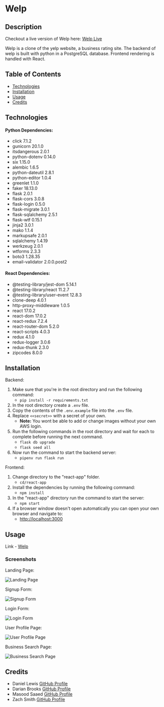 # Welp

## Description
Checkout a live version of Welp here: [Welp Live](https://welp-686p.onrender.com/)

Welp is a clone of the yelp website, a business rating site. The backend of welp is built with python in a PostgreSQL database. Frontend rendering is handled with React.

## Table of Contents
- [Technologies](#technologies)
- [Installation](#installation)
- [Usage](#usage)
- [Credits](#credits)

## Technologies

#### Python Dependencies:
- click 7.1.2
- gunicorn 20.1.0
- itsdangerous 2.0.1
- python-dotenv 0.14.0
- six 1.15.0
- alembic 1.6.5
- python-dateutil 2.8.1
- python-editor 1.0.4
- greenlet 1.1.0
- faker 18.13.0
- flask 2.0.1
- flask-cors 3.0.8
- flask-login 0.5.0
- flask-migrate 3.0.1
- flask-sqlalchemy 2.5.1
- flask-wtf 0.15.1
- jinja2 3.0.1
- mako 1.1.4
- markupsafe 2.0.1
- sqlalchemy 1.4.19
- werkzeug 2.0.1
- wtforms 2.3.3
- boto3 1.28.35
- email-validator 2.0.0.post2

#### React Dependencies:

- @testing-library/jest-dom 5.14.1
- @testing-library/react 11.2.7
- @testing-library/user-event 12.8.3
- clone-deep 4.0.1
- http-proxy-middleware 1.0.5
- react 17.0.2
- react-dom 17.0.2
- react-redux 7.2.4
- react-router-dom 5.2.0
- react-scripts 4.0.3
- redux 4.1.0
- redux-logger 3.0.6
- redux-thunk 2.3.0
- zipcodes 8.0.0

## Installation

Backend:
1. Make sure that you're in the root directory and run the following command:
    - ```pip install -r requirements.txt```
2. In the root directory create a ```.env``` file.
3. Copy the contents of the ```.env.example``` file into the ```.env``` file.
4. Replace ```<<secret>>``` with a secret of your own.
    - **Note:** You wont be able to add or change images without your own AWS login.
5. Run the following commands in the root directory and wait for each to complete before running the next command.
    - ```flask db upgrade```
    - ```flask seed all```
6. Now run the command to start the backend server:
    - ```pipenv run flask run```

Frontend:
1. Change directory to the "react-app" folder.
    - ```cd/react-app```
2. Install the dependencies by running the following command:
    - ```npm install```
3. In the "react-app" directory run the command to start the server:
    - ```npm start```
4. If a browser window doesn't open automatically you can open your own browser and navigate to:
    - [http://localhost:3000](http://localhost:3000)

## Usage

Link - [Welp](https://welp-686p.onrender.com)

### Screenshots

Landing Page:

![Landing Page](https://welp-group-project.s3.us-west-2.amazonaws.com/welp/landingPage.png)

Signup Form:

![Signup Form](https://welp-group-project.s3.us-west-2.amazonaws.com/welp/signUp.png)

Login Form:

![Login Form](https://welp-group-project.s3.us-west-2.amazonaws.com/welp/loginForm.png)

User Profile Page:

![User Profile Page](https://welp-group-project.s3.us-west-2.amazonaws.com/welp/userProfile.png)

Business Search Page:

![Business Search Page](https://welp-group-project.s3.us-west-2.amazonaws.com/welp/businessSearch.png)

## Credits
- Daniel Lewis [GitHub Profile](https://github.com/akatheduelist)
- Darian Brooks [GitHub Profile](https://github.com/darocket34)
- Masood Saaed [GitHub Profile](https://github.com/MasoodMS95)
- Zach Smith [GitHub Profile](https://github.com/Lemelisk271)
